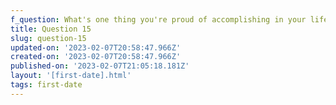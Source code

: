 ```yaml
---
f_question: What's one thing you're proud of accomplishing in your life?
title: Question 15
slug: question-15
updated-on: '2023-02-07T20:58:47.966Z'
created-on: '2023-02-07T20:58:47.966Z'
published-on: '2023-02-07T21:05:18.181Z'
layout: '[first-date].html'
tags: first-date
---
```



